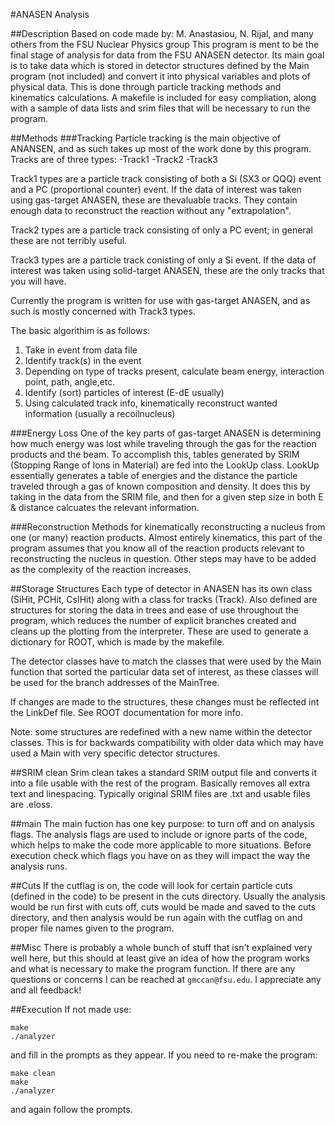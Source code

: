 #ANASEN Analysis

##Description
Based on code made by: M. Anastasiou, N. Rijal, and many others from the FSU Nuclear Physics group
This program is ment to be the final stage of analysis for data from the FSU ANASEN detector. Its main goal is to take data which is stored in detector structures defined by the Main program (not included) and convert it into physical variables and plots of physical data. This is done through particle tracking methods and kinematics calculations. A makefile is included for easy compliation, along with a sample of data lists and srim files that will be necessary to run the program.

##Methods
###Tracking
Particle tracking is the main objective of ANANSEN, and as such takes up most of the work done by this program. Tracks are of three types:
-Track1
-Track2
-Track3

Track1 types are a particle track consisting of both a Si (SX3 or QQQ) event and a PC (proportional counter) event. If the data of interest was taken using gas-target ANASEN, these are thevaluable tracks. They contain enough data to reconstruct the reaction without any "extrapolation".

Track2 types are a particle track consisting of only a PC event; in general these are not terribly useful.

Track3 types are a particle track conisting of only a Si event. If the data of interest was taken using solid-target ANASEN, these are the only tracks that you will have.

Currently the program is written for use with gas-target ANASEN, and as such is mostly concerned with Track3 types.

The basic algorithim is as follows:
1. Take in event from data file
2. Identify track(s) in the event
3. Depending on type of tracks present, calculate beam energy, interaction point, path, angle,etc.
4. Identify (sort) particles of interest (E-dE usually)
5. Using calculated track info, kinematically reconstruct wanted information (usually a recoilnucleus)

###Energy Loss
One of the key parts of gas-target ANASEN is determining how much energy was lost while traveling through the gas for the reaction products and the beam. To accomplish this, tables generated by SRIM (Stopping Range of Ions in Material) are fed into the LookUp class. LookUp essentially generates a table of energies and the distance the particle traveled through a gas of known composition and density. It does this by taking in the data from the SRIM file, and then for a given step size in both E & distance calcuates the relevant information. 

###Reconstruction
Methods for kinematically reconstructing a nucleus from one (or many) reaction products. Almost entirely kinematics, this part of the program assumes that you know all of the reaction products relevant to reconstructing the nucleus in question. Other steps may have to be added as the complexity of the reaction increases.

##Storage Structures
Each type of detector in ANASEN has its own class (SiHit, PCHit, CsIHit) along with a class for tracks (Track). Also defined are structures for storing the data in trees and ease of use throughout the program, which reduces the number of explicit branches created and cleans up the plotting from the interpreter. These are used to generate a dictionary for ROOT, which is made by the makefile. 

The detector classes have to match the classes that were used by the Main function that sorted the particular data set of interest, as these classes will be used for the branch addresses of the MainTree.

If changes are made to the structures, these changes must be reflected int the LinkDef file. See ROOT documentation for more info.

Note: some structures are redefined with a new name within the detector classes. This is for backwards compatibility with older data which may have used a Main with very specific detector structures. 

##SRIM clean
Srim clean takes a standard SRIM output file and converts it into a file usable with the rest of the program. Basically removes all extra text and linespacing. Typically original SRIM files are .txt and usable files are .eloss.

##main
The main fuction has one key purpose: to turn off and on analysis flags. The analysis flags are used to include or ignore parts of the code, which helps to make the code more applicable to more situations. Before execution check which flags you have on as they will impact the way the analysis runs.

##Cuts
If the cutflag is on, the code will look for certain particle cuts (defined in the code) to be present in the cuts directory. Usually the analysis would be run first with cuts off, cuts would be made and saved to the cuts directory, and then analysis would be run again with the cutflag on and proper file names given to the program. 

##Misc
There is probably a whole bunch of stuff that isn't explained very well here, but this should at least give an idea of how the program works and what is necessary to make the program function. If there are any questions or concerns I can be reached at `gmccan@fsu.edu`. I appreciate any and all feedback!

##Execution
If not made use:
```
make
./analyzer
```
and fill in the prompts as they appear.
If you need to re-make the program:
```
make clean
make 
./analyzer
```
and again follow the prompts.
